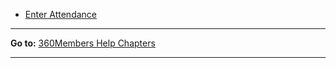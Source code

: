-   [Enter Attendance](attendance:%20Enter%20Attendance)

* * * * *

**Go to:** [360Members Help Chapters](Main%20Page)

* * * * *
